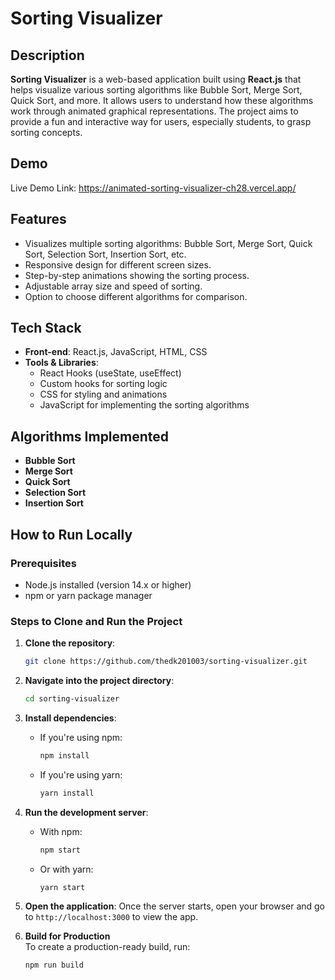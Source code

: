 # Sorting Visualizer

## Description
**Sorting Visualizer** is a web-based application built using **React.js** that helps visualize various sorting algorithms like Bubble Sort, Merge Sort, Quick Sort, and more. It allows users to understand how these algorithms work through animated graphical representations. The project aims to provide a fun and interactive way for users, especially students, to grasp sorting concepts.

## Demo
Live Demo Link: https://animated-sorting-visualizer-ch28.vercel.app/

## Features
- Visualizes multiple sorting algorithms: Bubble Sort, Merge Sort, Quick Sort, Selection Sort, Insertion Sort, etc.
- Responsive design for different screen sizes.
- Step-by-step animations showing the sorting process.
- Adjustable array size and speed of sorting.
- Option to choose different algorithms for comparison.

## Tech Stack
- **Front-end**: React.js, JavaScript, HTML, CSS
- **Tools & Libraries**:
  - React Hooks (useState, useEffect)
  - Custom hooks for sorting logic
  - CSS for styling and animations
  - JavaScript for implementing the sorting algorithms
    
## Algorithms Implemented
- **Bubble Sort**
- **Merge Sort**
- **Quick Sort**
- **Selection Sort**
- **Insertion Sort**
  
## How to Run Locally

### Prerequisites
- Node.js installed (version 14.x or higher)
- npm or yarn package manager

### Steps to Clone and Run the Project

1. **Clone the repository**:
   ```bash
   git clone https://github.com/thedk201003/sorting-visualizer.git
2. **Navigate into the project directory**:
   ```bash
   cd sorting-visualizer
3. **Install dependencies**:

   - If you're using npm:
     ```bash
     npm install
     ```
   - If you're using yarn:
     ```bash
     yarn install
     ```

4. **Run the development server**:

   - With npm:
     ```bash
     npm start
     ```
   - Or with yarn:
     ```bash
     yarn start
     ```

5. **Open the application**: Once the server starts, open your browser and go to `http://localhost:3000` to view the app.

6. **Build for Production**  
   To create a production-ready build, run:

   ```bash
   npm run build


